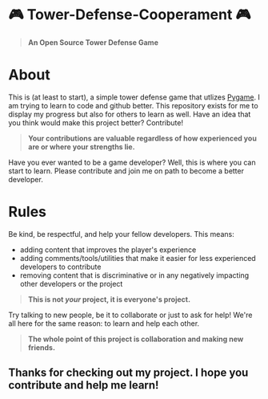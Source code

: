 # 🎮 Tower-Defense-Cooperament 🎮
>**An Open Source Tower Defense Game**

# About
This is (at least to start), a simple tower defense game that utlizes [Pygame](https://www.pygame.org). I am trying to learn to code and github better. This repository exists for me to display my progress but also for others to learn as well. Have an idea that you think would make this project better? Contribute!
> **Your contributions are valuable regardless of how experienced you are or where your strengths lie.**

Have you ever wanted to be a game developer? Well, this is where you can start to learn. Please contribute and join me on path to become a better developer.

# Rules
Be kind, be respectful, and help your fellow developers. This means:

- adding content that improves the player's experience
- adding comments/tools/utilities that make it easier for less experienced developers to contribute
- removing content that is discriminative or in any negatively impacting other developers or the project


> **This is not *your* project, it is everyone's project.**

Try talking to new people, be it to collaborate or just to ask for help! We're all here for the same reason: to learn and help each other.

> **The whole point of this project is collaboration and making new friends.**

## Thanks for checking out my project. I hope you contribute and help me learn!

